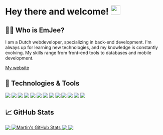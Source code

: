 # Hey there and welcome! <img src="https://raw.githubusercontent.com/MartinHeinz/MartinHeinz/master/wave.gif" width="30px">

## 👦🏻 Who is EmJee?
I am a Dutch webdeveloper, specializing in
back-end development. I'm always up for learning
new technologies, and my knowledge is constantly
evolving. My skills range from front-end tools to
databases and mobile development.

<a href="https://www.mart-jan.nl/">My website</a>

## 🔧 Technologies & Tools
![](https://img.shields.io/badge/Code-React-informational?style=flat&logo=React&logoColor=white&color=3d9feb)
![](https://img.shields.io/badge/Code-TypeScript-informational?style=flat&logo=TypeScript&logoColor=white&color=3d9feb)
![](https://img.shields.io/badge/Code-Node-informational?style=flat&logo=Node.js&logoColor=white&color=3d9feb)
![](https://img.shields.io/badge/Code-PHP-informational?style=flat&logo=PHP&logoColor=white&color=3d9feb)
![](https://img.shields.io/badge/Code-Go-informational?style=flat&logo=Go&logoColor=white&color=3d9feb)
![](https://img.shields.io/badge/Code-React%20Native-informational?style=flat&logo=React&logoColor=white&color=3d9feb)
![](https://img.shields.io/badge/DataBase-MongoDB-informational?style=flat&logo=MongoDB&logoColor=white&color=2bbc8a)
![](https://img.shields.io/badge/DataBase-MySQL-informational?style=flat&logo=MySQL&logoColor=white&color=2bbc8a)
![](https://img.shields.io/badge/DataBase-SQLite-informational?style=flat&logo=SQLite&logoColor=white&color=2bbc8a)
![](https://img.shields.io/badge/DataBase-Firebase-informational?style=flat&logo=Firebase&logoColor=white&color=2bbc8a)
![](https://img.shields.io/badge/Tool-Visual%20Studio%20Code-informational?style=flat&logo=Visual%20Studio%20Code&logoColor=white&color=eb3d6b)
![](https://img.shields.io/badge/Tool-Adobe%20XD-informational?style=flat&logo=Adobe%20XD&logoColor=white&color=eb3d6b)
![](https://img.shields.io/badge/Tool-Docker-informational?style=flat&logo=Docker&logoColor=white&color=eb3d6b)

## &#x1f4c8; GitHub Stats

<a href="https://github.com/EmJee1">
  <img align="center" src="https://github-readme-stats.vercel.app/api/top-langs/?username=EmJee1&title_color=ffffff&text_color=c9cacc&icon_color=2bbc8a&bg_color=1d1f21" />
</a>
<a href="https://github.com/EmJee1">
  <img align="center" src="https://github-readme-stats.vercel.app/api?username=EmJee1&show_icons=true&line_height=27&count_private=true&title_color=ffffff&text_color=c9cacc&icon_color=2bbc8a&bg_color=1d1f21" alt="Martin's GitHub Stats" />
</a>


<a href="https://github.com/EmJee1/SimpleSearch-V2">
  <img align="center" src="https://github-readme-stats.vercel.app/api/pin/?username=EmJee1&repo=SimpleSearch-V2&title_color=ffffff&text_color=c9cacc&icon_color=2bbc8a&bg_color=1d1f21" />
</a>

<a href="https://github.com/EmJee1/social_rocket">
  <img align="center" src="https://github-readme-stats.vercel.app/api/pin/?username=EmJee1&repo=social_rocket&title_color=ffffff&text_color=c9cacc&icon_color=2bbc8a&bg_color=1d1f21" />
</a>

<!-- links to social media icons -->

<!-- icons with padding -->

[1.1]: http://i.imgur.com/tXSoThF.png (twitter icon with padding)
[2.1]: http://i.imgur.com/0o48UoR.png (github icon with padding)

<!-- icons without padding -->

[1.2]: http://i.imgur.com/wWzX9uB.png (twitter icon without padding)
[2.2]: http://i.imgur.com/9I6NRUm.png (github icon without padding)
[3.2]: https://raw.githubusercontent.com/MartinHeinz/MartinHeinz/master/linkedin-3-16.png (LinkedIn icon without padding)


<!-- links to your social media accounts -->

[1]: https://twitter.com/EmJeeYT
[2]: https://github.com/EmJee1
[3]: https://www.linkedin.com/in/mart-jan-roeleveld/

